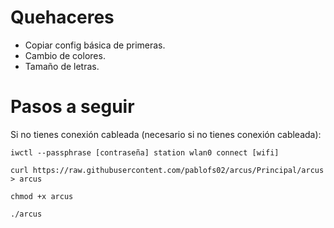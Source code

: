 # Quehaceres
- Copiar config básica de primeras.
- Cambio de colores.
- Tamaño de letras.

# Pasos a seguir
Si no tienes conexión cableada (necesario si no tienes conexión cableada):

`iwctl --passphrase [contraseña] station wlan0 connect [wifi]`

`curl https://raw.githubusercontent.com/pablofs02/arcus/Principal/arcus > arcus`

`chmod +x arcus`

`./arcus`
